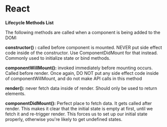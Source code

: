 # React
**Lifecycle Methods List**

The following methods are called when a component is being added to the DOM:

**constructor() :** called before component is mounted. NEVER put side effect code inside of the constructor. Use ComponentDidMount for that instead. Commonly used to initialize state or bind methods. 

**componentWillMount():** invoked immediately before mounting occurs. Called before render. Once again, DO NOT put any side effect code inside of componentWillMount, and do not make API calls in this method  

**render():** never fetch data inside of render. Should only be used to return elements.

**componentDidMount():** Perfect place to fetch data. It gets called after render. This makes it clear that the initial state is empty at first, until we fetch it and re-trigger render. This forces us to set up our initial state properly, otherwise you're likely to get undefined states.
